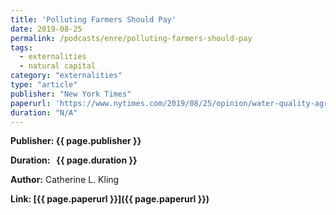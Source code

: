 ```yaml
---
title: 'Polluting Farmers Should Pay'
date: 2019-08-25
permalink: /podcasts/enre/polluting-farmers-should-pay
tags:
  - externalities
  - natural capital
category: "externalities"
type: "article"
publisher: "New York Times"
paperurl: 'https://www.nytimes.com/2019/08/25/opinion/water-quality-agriculture.html'
duration: "N/A"
---
```


<!-- Google tag (gtag.js) -->
<script async src="https://www.googletagmanager.com/gtag/js?id=G-Q95WSVMDNZ"></script>
<script>
  window.dataLayer = window.dataLayer || [];
  function gtag(){dataLayer.push(arguments);}
  gtag('js', new Date());

  gtag('config', 'G-Q95WSVMDNZ');
</script>

**<span class="bold-podcast">Publisher:</span>&nbsp;<span class="text-podcast">{{ page.publisher }}</span>**

**<span class="bold-podcast">Duration: </span>&nbsp;<span class="text-podcast"> {{ page.duration }}</span>**

**<span class="bold-podcast">Author:</span>**
Catherine L. Kling

**<span class="small-podcast">Link:</span>&nbsp;<span class="links-podcast">[{{ page.paperurl }}]({{ page.paperurl }})</span>**